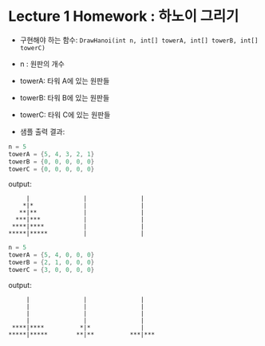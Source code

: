 # Lecture 1 Homework : 하노이 그리기

- 구현해야 하는 함수: ``DrawHanoi(int n, int[] towerA, int[] towerB, int[] towerC)``

- n : 원판의 개수
- towerA: 타워 A에 있는 원판들
- towerB: 타워 B에 있는 원판들
- towerC: 타워 C에 있는 원판들

- 샘플 출력 결과:

```csharp
n = 5
towerA = {5, 4, 3, 2, 1}
towerB = {0, 0, 0, 0, 0}
towerC = {0, 0, 0, 0, 0}
```
output:
```
     |               |               |
    *|*              |               |
   **|**             |               |
  ***|***            |               |
 ****|****           |               |
*****|*****          |               |
```

```csharp
n = 5
towerA = {5, 4, 0, 0, 0}
towerB = {2, 1, 0, 0, 0}
towerC = {3, 0, 0, 0, 0}
```
output:
```
     |               |               |
     |               |               |
     |               |               |
     |               |               |
 ****|****          *|*              |
*****|*****        **|**          ***|***
```

